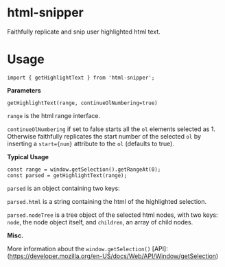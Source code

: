 # html-snipper
Faithfully replicate and snip user highlighted html text.
# Usage
`import { getHighlightText } from 'html-snipper';`

**Parameters**

`getHighlightText(range, continueOlNumbering=true)`

`range` is the html range interface.

`continueOlNumbering` if set to false starts all the `ol` elements selected as 1. Otherwise
faithfully replicates the start number of the selected `ol` by inserting a `start={num}` attribute
to the `ol` (defaults to true).

**Typical Usage**

```
const range = window.getSelection().getRangeAt(0);
const parsed = getHighlightText(range);
```

`parsed` is an object containing two keys:

`parsed.html` is a string containing the html of the highlighted selection.

`parsed.nodeTree` is a tree object of the selected html nodes, with two keys: `node`, the node
object itself, and `children`, an array of child nodes.

**Misc.**

More information about the `window.getSelection()` [API]: (https://developer.mozilla.org/en-US/docs/Web/API/Window/getSelection)
